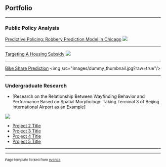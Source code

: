 ## Portfolio

---

### Public Policy Analysis


[Predictive Policing: Robbery Prediction Model in Chicago](https://echinlee.github.io/Public-Policy-Analysis/HW4.html)
<img src="images/dummy_thumbnail.jpg?raw=true"/>

---
[Targeting A Housing Subsidy](https://echinlee.github.io/Public-Policy-Analysis/HW5.html)
<img src="images/dummy_thumbnail.jpg?raw=true"/>

---
[Bike Share Prediction]([http://example.com/](https://echinlee.github.io/Public-Policy-Analysis/HW6.html))
<img src="images/dummy_thumbnail.jpg?raw=true"/>

---

### Undergraduate Research

- [Research on the Relationship Between Wayfinding Behavior and Performance Based on Spatial Morphology: Taking Terminal 3 of Beijing International Airport as an Example]
<img src="images/dummy_thumbnail.jpg?raw=true"/>
  
- [Project 2 Title](http://example.com/)
- [Project 3 Title](http://example.com/)
- [Project 4 Title](http://example.com/)
- [Project 5 Title](http://example.com/)

---




---
<p style="font-size:11px">Page template forked from <a href="https://github.com/evanca/quick-portfolio">evanca</a></p>
<!-- Remove above link if you don't want to attibute -->
